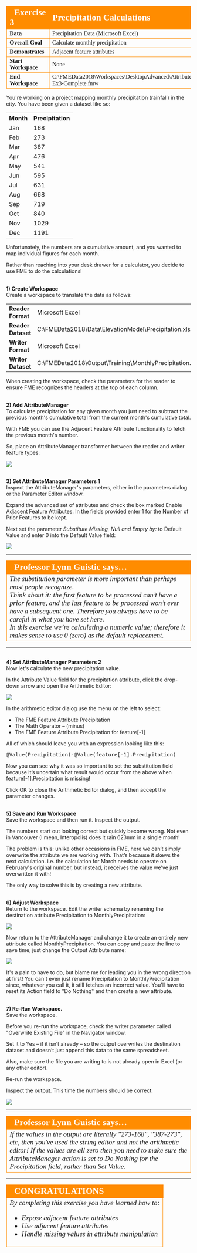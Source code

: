 <!--Exercise Section-->


<table style="border-spacing: 0px;border-collapse: collapse;font-family:serif">
<tr>
<td style="vertical-align:middle;background-color:darkorange;border: 2px solid darkorange">
<i class="fa fa-cogs fa-lg fa-pull-left fa-fw" style="color:white;padding-right: 12px;vertical-align:text-top"></i>
<span style="color:white;font-size:x-large;font-weight: bold">Exercise 3</span>
</td>
<td style="border: 2px solid darkorange;background-color:darkorange;color:white">
<span style="color:white;font-size:x-large;font-weight: bold">Precipitation Calculations</span>
</td>
</tr>

<tr>
<td style="border: 1px solid darkorange; font-weight: bold">Data</td>
<td style="border: 1px solid darkorange">Precipitation Data (Microsoft Excel)</td>
</tr>

<tr>
<td style="border: 1px solid darkorange; font-weight: bold">Overall Goal</td>
<td style="border: 1px solid darkorange">Calculate monthly precipitation</td>
</tr>

<tr>
<td style="border: 1px solid darkorange; font-weight: bold">Demonstrates</td>
<td style="border: 1px solid darkorange">Adjacent feature attributes</td>
</tr>

<tr>
<td style="border: 1px solid darkorange; font-weight: bold">Start Workspace</td>
<td style="border: 1px solid darkorange">None</td>
</tr>

<tr>
<td style="border: 1px solid darkorange; font-weight: bold">End Workspace</td>
<td style="border: 1px solid darkorange">C:\FMEData2018\Workspaces\DesktopAdvanced\Attributes-Ex3-Complete.fmw</td>
</tr>

</table>


You're working on a project mapping monthly precipitation (rainfall) in the city. You have been given a dataset like so:

<table>
<tr><th>Month</th><th>Precipitation</th></tr>
<tr><td>Jan</td><td>168</td></tr>
<tr><td>Feb</td><td>273</td></tr>
<tr><td>Mar</td><td>387</td></tr>
<tr><td>Apr</td><td>476</td></tr>
<tr><td>May</td><td>541</td></tr>
<tr><td>Jun</td><td>595</td></tr>
<tr><td>Jul</td><td>631</td></tr>
<tr><td>Aug</td><td>668</td></tr>
<tr><td>Sep</td><td>719</td></tr>
<tr><td>Oct</td><td>840</td></tr>
<tr><td>Nov</td><td>1029</td></tr>
<tr><td>Dec</td><td>1191</td></tr>
</table>

Unfortunately, the numbers are a cumulative amount, and you wanted to map individual figures for each month. 

Rather than reaching into your desk drawer for a calculator, you decide to use FME to do the calculations!


<br>**1) Create Workspace**
<br>Create a workspace to translate the data as follows:

<table style="border: 0px">

<tr>
<td style="font-weight: bold">Reader Format</td>
<td style="">Microsoft Excel</td>
</tr>

<tr>
<td style="font-weight: bold">Reader Dataset</td>
<td style="">C:\FMEData2018\Data\ElevationModel\Precipitation.xlsx</td>
</tr>

<tr>
<td style="font-weight: bold">Writer Format</td>
<td style="">Microsoft Excel</td>
</tr>

<tr>
<td style="font-weight: bold">Writer Dataset</td>
<td style="">C:\FMEData2018\Output\Training\MonthlyPrecipitation.xlsx</td>
</tr>

</table>

When creating the workspace, check the parameters for the reader to ensure FME recognizes the headers at the top of each column.


<br>**2) Add AttributeManager**
<br>To calculate precipitation for any given month you just need to subtract the previous month's cumulative total from the current month's cumulative total.

With FME you can use the Adjacent Feature Attribute functionality to fetch the previous month's number.

So, place an AttributeManager transformer between the reader and writer feature types:

![](./Images/Img1.243.Ex3.InitialWorkspace.png)


<br>**3) Set AttributeManager Parameters 1**
<br>Inspect the AttributeManager's parameters, either in the parameters dialog or the Parameter Editor window. 

Expand the advanced set of attributes and check the box marked Enable Adjacent Feature Attributes. In the fields provided enter 1 for the Number of Prior Features to be kept.

Next set the parameter *Substitute Missing, Null and Empty by:* to Default Value and enter 0 into the Default Value field:

![](./Images/Img1.244.Ex3.AttributeManagerParameters1.png)

---

<table style="border-spacing: 0px">
<tr>
<td style="vertical-align:middle;background-color:darkorange;border: 2px solid darkorange">
<i class="fa fa-quote-left fa-lg fa-pull-left fa-fw" style="color:white;padding-right: 12px;vertical-align:text-top"></i>
<span style="color:white;font-size:x-large;font-weight: bold;font-family:serif">Professor Lynn Guistic says…</span>
</td>
</tr>

<tr>
<td style="border: 1px solid darkorange">
<span style="font-family:serif; font-style:italic; font-size:larger">
The substitution parameter is more important than perhaps most people recognize.
<br>Think about it: the first feature to be processed can’t have a prior feature,
and the last feature to be processed won’t ever have a subsequent one. Therefore you always have to be careful in what you have set here. 
<br>In this exercise we’re calculating a numeric value; therefore it makes sense to use 0 (zero) as the
default replacement.
</span>
</td>
</tr>
</table>
 
---

<br>**4) Set AttributeManager Parameters 2**
<br>Now let's calculate the new precipitation value.

In the Attribute Value field for the precipitation attribute, click the drop-down arrow and open the Arithmetic Editor:

![](./Images/Img1.245.Ex3.AttributeManagerParameters2.png) 

In the arithmetic editor dialog use the menu on the left to select:

- The FME Feature Attribute Precipitation
- The Math Operator – (minus)
- The FME Feature Attribute Precipitation for feature[-1]

All of which should leave you with an expression looking like this:

<pre>
@Value(Precipitation)-@Value(feature[-1].Precipitation)
</pre>

Now you can see why it was so important to set the substitution field because it’s uncertain what result would occur from the above when feature[-1].Precipitation is missing!

Click OK to close the Arithmetic Editor dialog, and then accept the parameter changes.


<br>**5) Save and Run Workspace**
<br>Save the workspace and then run it. Inspect the output.

The numbers start out looking correct but quickly become wrong. Not even in Vancouver (I mean, Interopolis) does it rain 623mm in a single month!

The problem is this: unlike other occasions in FME, here we can’t simply overwrite the attribute we are working with. That’s because it skews the next calculation. i.e. the calculation for March needs to operate on February's original number, but instead, it receives the value we've just overwritten it with!

The only way to solve this is by creating a new attribute.


<br>**6) Adjust Workspace**
<br>Return to the workspace. Edit the writer schema by renaming the destination attribute Precipitation to MonthlyPrecipitation:

![](./Images/Img1.247.Ex3.UpdatedWriterSchema.png)

Now return to the AttributeManager and change it to create an entirely new attribute called MonthlyPrecipitation. You can copy and paste the line to save time, just change the Output Attribute name:

![](./Images/Img1.248.Ex3.UpdatedAttributeManager.png) 

It's a pain to have to do, but blame me for leading you in the wrong direction at first! You can't even just rename Precipitation to MonthlyPrecipitation since, whatever you call it, it still fetches an incorrect value. You'll have to reset its Action field to "Do Nothing" and then create a new attribute.


<br>**7) Re-Run Workspace.**
<br>Save the workspace.

Before you re-run the workspace, check the writer parameter called "Overwrite Existing File" in the Navigator window.

Set it to Yes – if it isn’t already – so the output overwrites the destination dataset and doesn’t just append this data to the same spreadsheet.

Also, make sure the file you are writing to is not already open in Excel (or any other editor).

Re-run the workspace.

Inspect the output. This time the numbers should be correct:

![](./Images/Img1.249.Ex3.OutputData.png)

---

<table style="border-spacing: 0px">
<tr>
<td style="vertical-align:middle;background-color:darkorange;border: 2px solid darkorange">
<i class="fa fa-quote-left fa-lg fa-pull-left fa-fw" style="color:white;padding-right: 12px;vertical-align:text-top"></i>
<span style="color:white;font-size:x-large;font-weight: bold;font-family:serif">Professor Lynn Guistic says…</span>
</td>
</tr>

<tr>
<td style="border: 1px solid darkorange">
<span style="font-family:serif; font-style:italic; font-size:larger">
If the values in the output are literally "273-168", "387-273", etc, then you've used the string editor and not the arithmetic editor! If the values are all zero then you need to make sure the AttributeManager action is set to Do Nothing for the Precipitation field, rather than Set Value. 
</span>
</td>
</tr>
</table>

---

<!--Exercise Congratulations Section--> 

<table style="border-spacing: 0px">
<tr>
<td style="vertical-align:middle;background-color:darkorange;border: 2px solid darkorange">
<i class="fa fa-thumbs-o-up fa-lg fa-pull-left fa-fw" style="color:white;padding-right: 12px;vertical-align:text-top"></i>
<span style="color:white;font-size:x-large;font-weight: bold;font-family:serif">CONGRATULATIONS</span>
</td>
</tr>

<tr>
<td style="border: 1px solid darkorange">
<span style="font-family:serif; font-style:italic; font-size:larger">
By completing this exercise you have learned how to:
<ul><li>Expose adjacent feature attributes</li>
<li>Use adjacent feature attributes</li>
<li>Handle missing values in attribute manipulation</li></ul>
</span>
</td>
</tr>
</table>